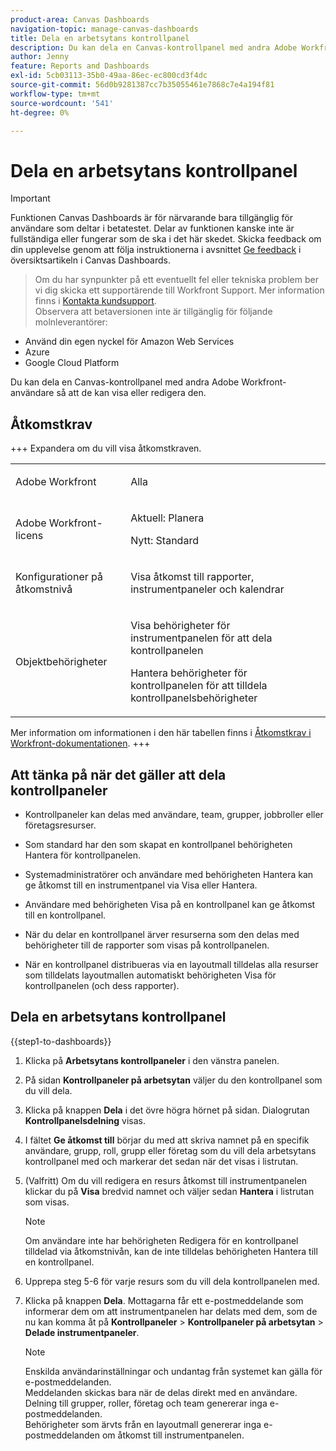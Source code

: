 ```yaml
---
product-area: Canvas Dashboards
navigation-topic: manage-canvas-dashboards
title: Dela en arbetsytans kontrollpanel
description: Du kan dela en Canvas-kontrollpanel med andra Adobe Workfront-användare så att de kan visa eller redigera den.
author: Jenny
feature: Reports and Dashboards
exl-id: 5cb03113-35b0-49aa-86ec-ec800cd3f4dc
source-git-commit: 56d0b9281387cc7b35055461e7868c7e4a194f81
workflow-type: tm+mt
source-wordcount: '541'
ht-degree: 0%

---
```


# Dela en arbetsytans kontrollpanel

>[!IMPORTANT]
>
>Funktionen Canvas Dashboards är för närvarande bara tillgänglig för användare som deltar i betatestet. Delar av funktionen kanske inte är fullständiga eller fungerar som de ska i det här skedet. Skicka feedback om din upplevelse genom att följa instruktionerna i avsnittet [Ge feedback](/help/quicksilver/product-announcements/betas/canvas-dashboards-beta/canvas-dashboards-beta-information.md#provide-feedback) i översiktsartikeln i Canvas Dashboards.<br>
>>Om du har synpunkter på ett eventuellt fel eller tekniska problem ber vi dig skicka ett supportärende till Workfront Support. Mer information finns i [Kontakta kundsupport](/help/quicksilver/workfront-basics/tips-tricks-and-troubleshooting/contact-customer-support.md).<br>
>>Observera att betaversionen inte är tillgänglig för följande molnleverantörer:
>
>* Använd din egen nyckel för Amazon Web Services
>* Azure
>* Google Cloud Platform

Du kan dela en Canvas-kontrollpanel med andra Adobe Workfront-användare så att de kan visa eller redigera den.

## Åtkomstkrav

+++ Expandera om du vill visa åtkomstkraven. 
<table style="table-layout:auto"> 
<col> 
</col> 
<col> 
</col> 
<tbody> 
<tr> 
   <td role="rowheader"><p>Adobe Workfront</p></td> 
   <td> 
<p>Alla </p> 
   </td> 
<tr> 
 <tr> 
   <td role="rowheader"><p>Adobe Workfront-licens</p></td> 
   <td> 
<p>Aktuell: Planera </p> 
<p>Nytt: Standard</p> 
   </td> 
   </tr> 
  </tr> 
  <tr> 
   <td role="rowheader"><p>Konfigurationer på åtkomstnivå</p></td> 
   <td><p>Visa åtkomst till rapporter, instrumentpaneler och kalendrar</p>
  </td> 
  </tr>  
    </tr>  
        <tr> 
   <td role="rowheader"><p>Objektbehörigheter</p></td> 
   <td><p>Visa behörigheter för instrumentpanelen för att dela kontrollpanelen</p>
   <p>Hantera behörigheter för kontrollpanelen för att tilldela kontrollpanelsbehörigheter</p>
  </td> 
  </tr>
</tbody> 
</table>

Mer information om informationen i den här tabellen finns i [Åtkomstkrav i Workfront-dokumentationen](/help/quicksilver/administration-and-setup/add-users/access-levels-and-object-permissions/access-level-requirements-in-documentation.md).
+++

## Att tänka på när det gäller att dela kontrollpaneler

* Kontrollpaneler kan delas med användare, team, grupper, jobbroller eller företagsresurser.

* Som standard har den som skapat en kontrollpanel behörigheten Hantera för kontrollpanelen.

* Systemadministratörer och användare med behörigheten Hantera kan ge åtkomst till en instrumentpanel via Visa eller Hantera.

* Användare med behörigheten Visa på en kontrollpanel kan ge åtkomst till en kontrollpanel.

* När du delar en kontrollpanel ärver resurserna som den delas med behörigheter till de rapporter som visas på kontrollpanelen.

* När en kontrollpanel distribueras via en layoutmall tilldelas alla resurser som tilldelats layoutmallen automatiskt behörigheten Visa för kontrollpanelen (och dess rapporter).


## Dela en arbetsytans kontrollpanel


{{step1-to-dashboards}}

1. Klicka på **Arbetsytans kontrollpaneler** i den vänstra panelen.

1. På sidan **Kontrollpaneler på arbetsytan** väljer du den kontrollpanel som du vill dela.

1. Klicka på knappen **Dela** i det övre högra hörnet på sidan. Dialogrutan **Kontrollpanelsdelning** visas.

1. I fältet **Ge åtkomst till** börjar du med att skriva namnet på en specifik användare, grupp, roll, grupp eller företag som du vill dela arbetsytans kontrollpanel med och markerar det sedan när det visas i listrutan.

1. (Valfritt) Om du vill redigera en resurs åtkomst till instrumentpanelen klickar du på **Visa** bredvid namnet och väljer sedan **Hantera** i listrutan som visas.

   >[!NOTE]
   >
   > Om användare inte har behörigheten Redigera för en kontrollpanel tilldelad via åtkomstnivån, kan de inte tilldelas behörigheten Hantera till en kontrollpanel.

1. Upprepa steg 5-6 för varje resurs som du vill dela kontrollpanelen med.

1. Klicka på knappen **Dela**. Mottagarna får ett e-postmeddelande som informerar dem om att instrumentpanelen har delats med dem, som de nu kan komma åt på **Kontrollpaneler** > **Kontrollpaneler på arbetsytan** > **Delade instrumentpaneler**.

   >[!NOTE]
   >
   > Enskilda användarinställningar och undantag från systemet kan gälla för e-postmeddelanden. <br>
   > Meddelanden skickas bara när de delas direkt med en användare. Delning till grupper, roller, företag och team genererar inga e-postmeddelanden.<br>
   > Behörigheter som ärvts från en layoutmall genererar inga e-postmeddelanden om åtkomst till instrumentpanelen.
